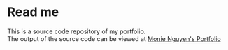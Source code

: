 # Read me
This is a source code repository of my portfolio.  
The output of the source code can be viewed at [Monie Nguyen's Portfolio](https://monienguyen.github.io)